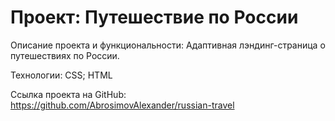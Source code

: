 # Проект: Путешествие по России

Описание проекта и функциональности: Адаптивная лэндинг-страница о путешествиях по России.

Технологии: CSS; HTML

Ссылка проекта на GitHub: https://github.com/AbrosimovAlexander/russian-travel
